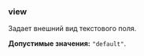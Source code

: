 ### view

Задает внешний вид текстового поля.

<!-- props:start -->
**Допустимые значения:** `"default"`.
<!-- props:end -->
